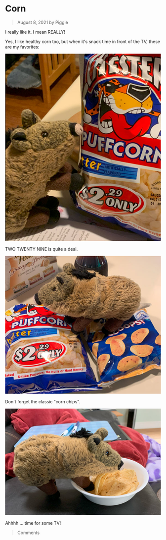 # Corn
> August 8, 2021
> by Piggie

I really like it. I mean REALLY!

Yes, I like healthy corn too, but when it's snack time in front of the TV, these are my favorites:

![width=400](corn1.jpg)

TWO TWENTY NINE is quite a deal.

![width=560](corn3.jpg)

Don't forget the classic "corn chips".

![width=650](corn2.jpg)

Ahhhh ... time for some TV!

> Comments
